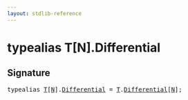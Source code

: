 ```yaml
---
layout: stdlib-reference
---
```


# typealias T\[N\]\.Differential

## Signature

<pre>
<span class='code_keyword'>typealias</span> <a href="index.html#typeparam-T" class="code_type">T</a>[<a href="index.html#decl-N" class="code_var">N</a>].<a href="differential-0.html" class="code_type">Differential</a> = <a href="index.html#typeparam-T" class="code_type">T</a>.<a href="differential-0.html" class="code_type">Differential</a>[<a href="index.html#decl-N" class="code_var">N</a>];
</pre>

